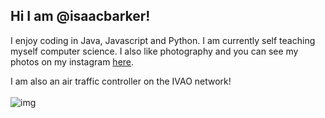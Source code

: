 ## Hi I am @isaacbarker!

I enjoy coding in Java, Javascript and Python. I am currently self teaching myself computer science. I also like photography and you can see my photos on my instagram [here](https://instagram.com/isaacbphotographer).

I am also an air traffic controller on the IVAO network! <br/><br/>
![img](http://status.ivao.aero/696484.png?dark=true)
